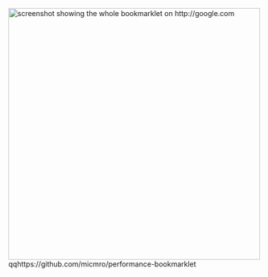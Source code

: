 
<a href="https://raw.githubusercontent.com/micmro/resourceTable/gh-pages/readme-assets/perfbook-full.png"><img src="https://raw.githubusercontent.com/micmro/resourceTable/gh-pages/readme-assets/perfbook-full.png" alt="screenshot showing the whole bookmarklet on http://google.com" style="max-width:100%;" height="500"></a>
          qqhttps://github.com/micmro/performance-bookmarklet 
